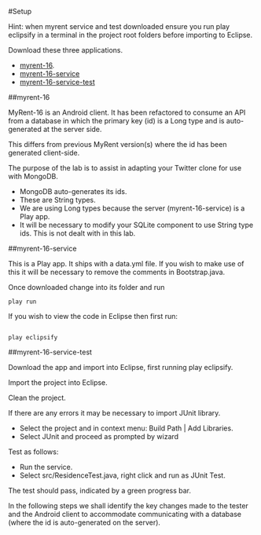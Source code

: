 #Setup

Hint: when myrent service and test downloaded ensure you run play eclipsify in a terminal in the project root folders before importing to Eclipse.

Download these three applications.

- [myrent-16](https://github.com/wit-ictskills-2016/myrent-16.git).
- [myrent-16-service](https://github.com/wit-ictskills-2016/myrent-16-service.git)
- [myrent-16-service-test](https://github.com/wit-ictskills-2016/myrent-16-service-test.git)

##myrent-16

MyRent-16 is an Android client. It has been refactored to consume an API from a database in which the primary key (id) is a Long type and is auto-generated at the server side.

This differs from previous MyRent version(s) where the id has been generated client-side.

The purpose of the lab is to assist in adapting your Twitter clone for use with MongoDB.

- MongoDB auto-generates its ids.
- These are String types.
- We are using Long types because the server (myrent-16-service) is a Play app.
- It will be necessary to modify your SQLite component to use String type ids. This is not dealt with in this lab.


##myrent-16-service

This is a Play app. It ships with a data.yml file. If you wish to make use of this it will be necessary to remove the comments in Bootstrap.java. 

Once downloaded change into its folder and run 

```
play run
```

If you wish to view the code in Eclipse then first run:

```

play eclipsify
```


##myrent-16-service-test


Download the app and import into Eclipse, first running play eclipsify.

Import the project into Eclipse.

Clean the project.

If there are any errors it may be necessary to import JUnit library.

- Select the project and in context menu: Build Path | Add Libraries.
- Select JUnit and proceed as prompted by wizard


Test as follows:

- Run the service.
- Select src/ResidenceTest.java, right click and run as JUnit Test.

The test should pass, indicated by a green progress bar.

In the following steps we shall identify the key changes made to the tester and the Android client to accommodate communicating with a database (where the id is auto-generated on the server).

